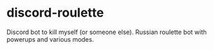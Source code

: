 # discord-roulette
Discord bot to kill myself (or someone else). Russian roulette bot with powerups and various modes.
